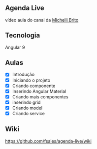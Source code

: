 ## Agenda Live  
  vídeo aula do canal da [Michelli Brito](https://www.youtube.com/playlist?list=PL8iIphQOyG-DSLV6qWs8wh37o0R_F9Q_Q)


## Tecnologia
  Angular 9

## Aulas


- [x] Introdução
- [x] Iniciando o projeto
- [x] Criando componente
- [x] Inserindo Angular Material
- [x] Criando mais componentes
- [x] inserindo grid
- [x] Criando model
- [x] Criando service

## Wiki
  https://github.com/fsales/agenda-live/wiki
